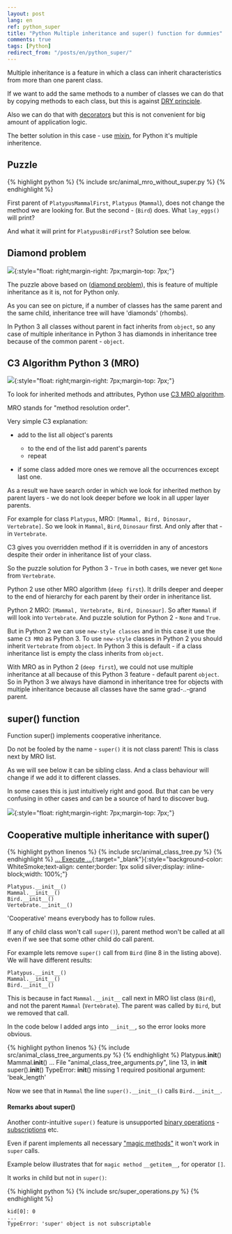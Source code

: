 ```yaml
---
layout: post
lang: en
ref: python_super
title: "Python Multiple inheritance and super() function for dummies"
comments: true
tags: [Python]
redirect_from: "/posts/en/python_super/"
---
```


<style type="text/css">
  h2 {
    content: "";
    clear: both;
  }
</style>

Multiple inheritance is a feature in which a class can inherit characteristics 
from more than one parent class.

If we want to add the same methods to a number of classes we can do that
by copying methods to each class, but this is against 
[DRY principle](https://wikipedia.org/wiki/Don’t_repeat_yourself).

Also we can do that with
[decorators](https://www.python.org/dev/peps/pep-0318/)
but this is not convenient for big amount of application logic.

The better solution in this case - use
 [mixin](https://wikipedia.org/wiki/mixin), for Python it's multiple
 inheritence.


## Puzzle

{% highlight python %}
{% include src/animal_mro_without_super.py %}
{% endhighlight %}

First parent of `PlatypusMammalFirst`, `Platypus` (`Mammal`),
does not change the method we are looking for. 
But the second - (`Bird`) does. What `lay_eggs()` will print?

And what it will print for `PlatypusBirdFirst`?
Solution see below.


## Diamond problem
![](/images/object_diamond_uml.png){:style="float: right;margin-right: 7px;margin-top: 7px;"}
    
The puzzle above based on 
([diamond problem](https://en.wikipedia.org/wiki/Multiple_inheritance#The_diamond_problem)),
this is feature of multiple inheritance as it is, not for Python only.

As you can see on picture, if a number of classes has the same parent and the
same child, inheritance tree will have 'diamonds' (rhombs).

In Python 3 all classes without parent in fact inherits from 
`object`, so any case of multiple inheritance in Python 3 has diamonds in 
inheritance tree because of the common parent - `object`.


## C3 Algorithm Python 3 (MRO)
![](/images/diamond_uml.png){:style="float: right;margin-right: 7px;margin-top: 7px;"}

To look for inherited methods and attributes, Python use 
[C3 MRO algorithm](https://en.wikipedia.org/wiki/C3_linearization).

MRO stands for "method resolution order".

Very simple C3 explanation:

* add to the list all object's parents

  * to the end of the list add parent's parents
  * repeat
  
* if some class added more ones we remove all the occurrences 
except last one.

As a result we have search order in which we look for inherited methon
by parent layers - we do not look deeper before we look in all upper
layer parents.

For example for class `Platypus`, MRO: `[Mammal, Bird, Dinosaur, Vertebrate]`.
So we look in `Mammal`, `Bird`, `Dinosaur` first. 
And only after that - in `Vertebrate`.

C3 gives you overridden method if it is overridden in any of ancestors
despite their order in inheritance list of your class.

So the puzzle solution for Python 3 - `True` in both cases, we never get 
`None` from `Vertebrate`.

Python 2 use other MRO algorithm (`deep first`).
It drills deeper and deeper to the end of hierarchy for each parent by their
order in inheritance list.

Python 2 MRO: `[Mammal, Vertebrate, Bird, Dinosaur]`.
So after `Mammal` if will look into `Vertebrate`. 
And puzzle solution for Python 2 - `None` and `True`.

But in Python 2 we can use `new-style classes` and in this case it use the 
same `C3 MRO` as Python 3. To use `new-style` classes in Python 2 you should 
inherit `Vertebrate` from `object`. 
In Python 3 this is default - if a class inheritance list is empty
the class inherits from `object`.

With MRO as in Python 2 (`deep first`), we could not use multiple inheritance
at all because of this Python 3 feature - default parent `object`. 
So in Python 3 we always have diamond in inheritance tree for objects with
multiple inheritance because all classes have the same grad-..-grand parent.


## super() function

Function super() implements cooperative inheritance.

Do not be fooled by the name - `super()` it is not class parent!
This is class next by MRO list. 

As we will see below it can be sibling class.
And a class behaviour will change if we add it to different classes.

In some cases this is just intuitively right and good.
But that can be very confusing in other cases and can be a source of hard
to discover bug.

![](/images/animal_class_tree_uml.png){:style="float: right;margin-right: 7px;margin-top: 7px;"}

## Cooperative multiple inheritance with super()

{% highlight python linenos %}
{% include src/animal_class_tree.py %}
{% endhighlight %}
[... Execute ...](https://trinket.io/python3/87415de54d){:target="_blank"}{:style="background-color: WhiteSmoke;text-align: center;border: 1px solid silver;display: inline-block;width: 100%;"}

    Platypus.__init__()
    Mammal.__init__()
    Bird.__init__()
    Vertebrate.__init__()


'Cooperative' means everybody has to follow rules.
 
If any of child class won't call `super()`), parent method won't be
called at all even if we see that some other child do call parent.

For example lets remove `super()` call from `Bird` (line 8 in the listing above). 
We will have different results:

    Platypus.__init__()
    Mammal.__init__()
    Bird.__init__()
    
This is because in fact `Mammal.__init__` call next in MRO list class
(`Bird`), and not the parent `Mammal` (`Vertebrate`). 
The parent was called by `Bird`, but we removed that call.

In the code below I added args into `__init__`, so the error looks more obvious.

{% highlight python linenos %}
{% include src/animal_class_tree_arguments.py %}
{% endhighlight %}
    Platypus.__init__()
    Mammal.__init__()
    ...
    File "animal_class_tree_arguments.py", line 13, in __init__
        super().__init__()
    TypeError: __init__() missing 1 required positional argument: 'beak_length'

Now we see that in `Mammal` the line `super().__init__()` calls `Bird.__init__`.


#### Remarks about super()

Another contr-intuitive `super()` feature is unsupported
[binary operations](https://docs.python.org/3/reference/expressions.html#binary-arithmetic-operations) -
[subscriptions](https://docs.python.org/3/reference/expressions.html?highlight=slice#subscriptions)
etc.

Even if parent implements all necessary
["magic methods"](https://docs.python.org/3/library/operator.html)
it won't work in `super` calls. 

Example below illustrates that for `magic method` `__getitem__`, 
for operator `[]`.

It works in child but not in `super()`:

{% highlight python %}
{% include src/super_operations.py %}
{% endhighlight %}

    kid[0]: 0
    ...
    TypeError: 'super' object is not subscriptable
